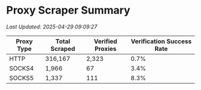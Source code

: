 # Proxy Scraper Summary

_Last Updated: 2025-04-29 09:09:27_

| Proxy Type | Total Scraped | Verified Proxies | Verification Success Rate |
|------------|--------------|------------------|--------------------------|
| HTTP | 316,167 | 2,323 | 0.7% |
| SOCKS4 | 1,966 | 67 | 3.4% |
| SOCKS5 | 1,337 | 111 | 8.3% |
